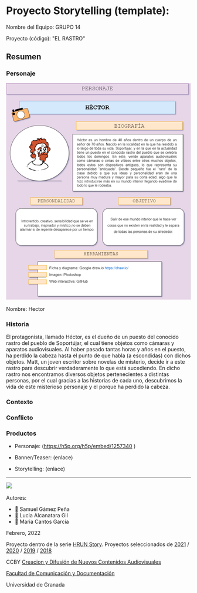 # Proyecto Storytelling (template): 

Nombre del Equipo: GRUPO 14

Proyecto (código): "EL RASTRO"


## Resumen


### Personaje

![](hector.png)

Nombre: Hector


### Historia
El protagonista, llamado Héctor, es el dueño de un puesto del conocido rastro del pueblo de Soportújar, el cual tiene objetos como cámaras y aparatos audiovisuales. Al haber pasado tantas horas y años en el puesto, ha perdido la cabeza hasta el punto de que habla (a escondidas) con dichos objetos. Matt, un joven escritor sobre novelas de misterio, decide ir a este rastro para descubrir verdaderamente lo que está sucediendo. En dicho rastro nos encontramos diversos objetos pertenecientes a distintas personas, por el cual gracias a las historias de cada uno, descubrimos la vida de este misterioso personaje y el porque ha perdido la cabeza.

### Contexto


### Conflicto 



### Productos

- Personaje: (https://h5p.org/h5p/embed/1257340 ) 

- Banner/Teaser:  (enlace) 

- Storytelling: (enlace) 

------
![](https://upload.wikimedia.org/wikipedia/commons/thumb/6/62/CC-BY-SA-Andere_Wikis_%28v%29.svg/200px-CC-BY-SA-Andere_Wikis_%28v%29.svg.png)


Autores:  
<!---
Incluir lista de personas del grupo 
Se puede añadir enlace a página personal de github o lo que se quiera...(optativo)
-->

- :man: Samuel Gámez Peña
- :woman: Lucia Alcanatara Gil
- :woman: Maria Cantos García

<!---
Lista completa de emojis de markDown - https://gist.github.com/rxaviers/7360908) 
-->



Febrero, 2022

Proyecto dentro de la serie [HRUN Story](https://github.com/mgea/storytelling_21/blob/master/What_is_a_HRUN_story.md). 
Proyectos seleccionados de  [2021](https://github.com/mgea/storytelling/blob/master/2021/readme.md) / [2020](https://github.com/mgea/storytelling/blob/master/2020/readme.md)  / 
[2019](https://github.com/mgea/storytelling/blob/master/2019/readme.md) / [2018](https://github.com/mgea/storytelling/blob/master/2018/readme.md) 

CCBY [Creacion y Difusión de Nuevos Contenidos Audiovisuales](http://utopolis.ugr.es/medialab)

[Facultad de Comunicación y Documentación](http://fcd.ugr.es)

Universidad de Granada
